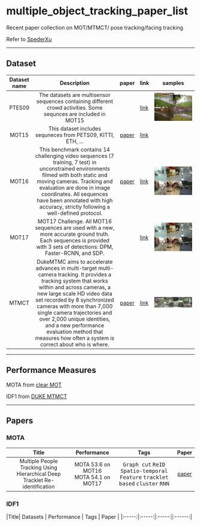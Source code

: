 # multiple_object_tracking_paper_list
Recent paper collection on MOT/MTMCT/ pose tracking/facing tracking

Refer to [SpederXu](https://github.com/SpyderXu/multi-object-tracking-paper-list)

------
## Dataset
|Dataset name| Description | paper | link| samples|
|:----:|:----:|:-----:|:------|:----:|
|PTES09|The datasets are multisensor sequences containing  different crowd activities. Some sequnces are included in MOT15| | [link](http://www.cvg.reading.ac.uk/PETS2009/a.html) |![pets09](data/imgs/pets09.jpg)|
|MOT15|This dataset includes sequneces from PETS09, KITTI, ETH, ... |[paper](https://arxiv.org/abs/1504.01942)|[link](https://motchallenge.net/data/2D_MOT_2015/)||
|MOT16|This benchmark contains 14 challenging video sequences (7 training, 7 test) in unconstrained environments filmed with both static and moving cameras. Tracking and evaluation are done in image coordinates. All sequences have been annotated with high accuracy, strictly following a well-defined protocol.|[paper](https://arxiv.org/abs/1603.00831)|[link](https://motchallenge.net/data/MOT16/)|![img](data/imgs/MOT16.jpg)|
|MOT17|MOT17 Challenge. All MOT16 sequences are used with a new, more accurate ground truth. Each sequences is provided with 3 sets of detections: DPM, Faster-RCNN, and SDP.||[link](https://motchallenge.net/data/MOT17/)|![img](data/imgs/MOT16.jpg)|
|MTMCT|DukeMTMC aims to accelerate advances in multi-target multi-camera tracking. It provides a tracking system that works within and across cameras, a new large scale HD video data set recorded by 8 synchronized cameras with more than 7,000 single camera trajectories and over 2,000 unique identities, and a new performance evaluation method that measures how often a system is correct about who is where.|[paper](https://users.cs.duke.edu/~tomasi/papers/ristani/ristaniBmtt16.pdf)|[link](http://vision.cs.duke.edu/DukeMTMC/)|![img](/data/imgs/dataset-duke.jpg)|
-----
## Performance Measures

MOTA from [clear MOT](https://link.springer.com/content/pdf/10.1155/2008/246309.pdf)

IDF1 from [DUKE MTMCT](https://users.cs.duke.edu/~tomasi/papers/ristani/ristaniBmtt16.pdf)

-----
## Papers

### MOTA

|Title| Performance | Tags | Paper |
|:-----:|:-----:|:-----:|:------:|
| Multiple People Tracking Using Hierarchical Deep Tracklet Re-identification|MOTA 53.6 on MOT16 <br> MOTA 54.1 on MOT17 | <kbd>Graph cut</kbd> <kbd>ReID</kbd> <kbd>Spatio-temporal Feature</kbd> <kbd>tracklet based</kbd>  <kbd>cluster</kbd> <kbd>RNN</kbd>| [paper](https://arxiv.org/pdf/1811.04091.pdf) |

### IDF1

|Title| Datasets | Performance | Tags | Paper |
|:-----:|:-----:|:-----:|:------:|


